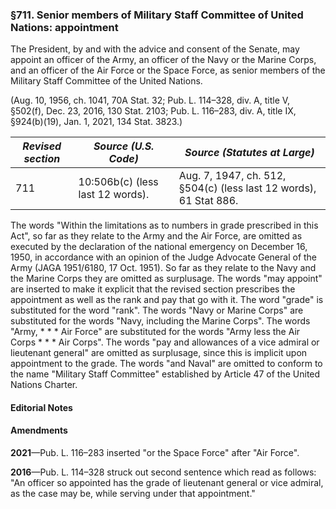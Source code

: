 ### §711. Senior members of Military Staff Committee of United Nations: appointment ###

The President, by and with the advice and consent of the Senate, may appoint an officer of the Army, an officer of the Navy or the Marine Corps, and an officer of the Air Force or the Space Force, as senior members of the Military Staff Committee of the United Nations.

(Aug. 10, 1956, ch. 1041, 70A Stat. 32; Pub. L. 114–328, div. A, title V, §502(f), Dec. 23, 2016, 130 Stat. 2103; Pub. L. 116–283, div. A, title IX, §924(b)(19), Jan. 1, 2021, 134 Stat. 3823.)

|*Revised section*|      *Source (U.S. Code)*      |                  *Source (Statutes at Large)*                   |
|-----------------|--------------------------------|-----------------------------------------------------------------|
|       711       |10:506b(c) (less last 12 words).|Aug. 7, 1947, ch. 512, §504(c) (less last 12 words), 61 Stat 886.|

The words "Within the limitations as to numbers in grade prescribed in this Act", so far as they relate to the Army and the Air Force, are omitted as executed by the declaration of the national emergency on December 16, 1950, in accordance with an opinion of the Judge Advocate General of the Army (JAGA 1951/6180, 17 Oct. 1951). So far as they relate to the Navy and the Marine Corps they are omitted as surplusage. The words "may appoint" are inserted to make it explicit that the revised section prescribes the appointment as well as the rank and pay that go with it. The word "grade" is substituted for the word "rank". The words "Navy or Marine Corps" are substituted for the words "Navy, including the Marine Corps". The words "Army, \* \* \* Air Force" are substituted for the words "Army less the Air Corps \* \* \* Air Corps". The words "pay and allowances of a vice admiral or lieutenant general" are omitted as surplusage, since this is implicit upon appointment to the grade. The words "and Naval" are omitted to conform to the name "Military Staff Committee" established by Article 47 of the United Nations Charter.

#### **Editorial Notes** ####

#### Amendments ####

**2021**—Pub. L. 116–283 inserted "or the Space Force" after "Air Force".

**2016**—Pub. L. 114–328 struck out second sentence which read as follows: "An officer so appointed has the grade of lieutenant general or vice admiral, as the case may be, while serving under that appointment."